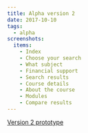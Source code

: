 ```yaml
---
title: Alpha version 2
date: 2017-10-10
tags:
  - alpha
screenshots:
  items:
    - Index
    - Choose your search
    - What subject
    - Financial support
    - Search results
    - Course details
    - About the course
    - Modules
    - Compare results
---
```


[Version 2 prototype](https://search-and-compare-alpha.herokuapp.com/v02/)
